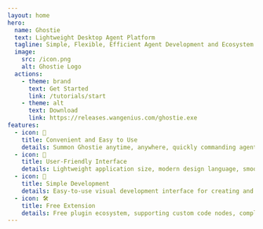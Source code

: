 ```yaml
---
layout: home
hero:
  name: Ghostie
  text: Lightweight Desktop Agent Platform
  tagline: Simple, Flexible, Efficient Agent Development and Ecosystem Platform
  image:
    src: /icon.png
    alt: Ghostie Logo
  actions:
    - theme: brand
      text: Get Started
      link: /tutorials/start
    - theme: alt
      text: Download
      link: https://releases.wangenius.com/ghostie.exe
features:
  - icon: 🚀
    title: Convenient and Easy to Use
    details: Summon Ghostie anytime, anywhere, quickly commanding agents to take action
  - icon: 🎉
    title: User-Friendly Interface
    details: Lightweight application size, modern design language, smooth animations, dark mode support, bringing ultimate user experience
  - icon: 🎨
    title: Simple Development
    details: Easy-to-use visual development interface for creating and managing agents and workflows
  - icon: 🛠️
    title: Free Extension
    details: Free plugin ecosystem, supporting custom code nodes, complete desktop permissions, helping you create personalized workflows
---
```

